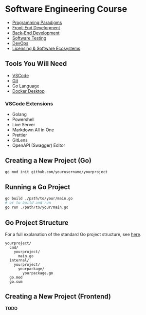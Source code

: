 # Software Engineering Course

- [Programming Paradigms](paradigms.md)
- [Front-End Development](frontend.md)
- [Back-End Development](backend.md)
- [Software Testing](testing.md)
- [DevOps](devops.md)
- [Licensing & Software Ecosystems](licensing.md)

## Tools You Will Need

- [VSCode](https://code.visualstudio.com/)
- [Git](https://git-scm.com/)
- [Go Language](https://golang.org/)
- [Docker Desktop](https://www.docker.com/products/docker-desktop)

### VSCode Extensions

- Golang
- Powershell
- Live Server
- Markdown All in One
- Prettier
- GitLens
- OpenAPI (Swagger) Editor

## Creating a New Project (Go)

```bash
go mod init github.com/yourusername/yourproject
```

## Running a Go Project

```bash
go build ./path/to/your/main.go
# or to build and run
go run ./path/to/your/main.go
```

## Go Project Structure

For a full explanation of the standard Go project structure, see [here](https://github.com/golang-standards/project-layout).

```plaintext
yourproject/
  cmd/
    yourproject/
      main.go
  internal/
    yourproject/
      yourpackage/
        yourpackage.go
  go.mod
  go.sum
```

## Creating a New Project (Frontend)

**TODO**
